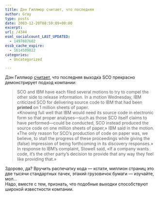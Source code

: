```yaml
---
title: Дэн Гиллмор считает, что последняя
author: Gray
type: posts
date: 2003-12-20T08:59:09+00:00
excerpt:
url: /4344
esml_socialcount_LAST_UPDATED:
  - 1497087602
essb_cache_expire:
  - 1614509022
categories:
  - Uncategorized

---
```








Дэн Гиллмор <a href="http://weblog.siliconvalley.com/column/dangillmor/archives/001573.shtml#001573" target="_blank">считает</a>, что последняя выходка SCO прекрасно демонстрирует подход компании:

> SCO and IBM have each filed several motions to try to compel the other side to release information. In a motion Wednesday, IBM criticized SCO for delivering source code to IBM that had been **printed** on 1 million sheets of paper.  
> &#171;Knowing full well that IBM would need its source code in electronic form so that proper analyses&#8212;such as those SCO itself claims to have performed&#8212;could be conducted, SCO instead produced the source code on one million sheets of paper,&#187; IBM said in the motion. &#171;The only reason for SCO&#8217;s production of code on paper was, we believe, to stall the progress of these proceedings while giving the (false) impression of being forthcoming in its discovery responses.&#187;  
> In response to IBM&#8217;s complaint, Stowell said, &#171;If a company wants code, it&#8217;s the other party&#8217;s decision to provide that any way they feel like providing that.&#187;

Здорово, да? Вручить распечатку кода &#8212; кстати, миллион страниц это две тысячи стандартных пачек, этакий грузовичок бумаги &#8212; изучайте, мол&#8230;  
Надо, вместе с тем, признать, что подобные выходки способствуют широкой известности компании.